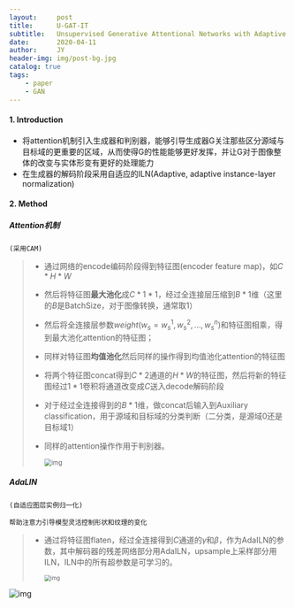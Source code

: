 ```yaml
---
layout:     post
title:      U-GAT-IT
subtitle:   Unsupervised Generative Attentional Networks with Adaptive Layer-Instance Normalization for Image-to-Image Translation
date:       2020-04-11
author:     JY
header-img: img/post-bg.jpg
catalog: true
tags:
    - paper
    - GAN
---
```




#### 1. Introduction

- 将attention机制引入生成器和判别器，能够引导生成器G关注那些区分源域与目标域的更重要的区域，从而使得G的性能能够更好发挥，并让G对于图像整体的改变与实体形变有更好的处理能力
- 在生成器的解码阶段采用自适应的ILN(Adaptive, adaptive instance-layer normalization)



#### 2. Method

##### **Attention机制**

`(采用CAM)`

> - 通过网络的encode编码阶段得到特征图(encoder feature map)，如$C*H*W$
> - 然后将特征图**最大池化**成$C*1*1$，经过全连接层压缩到$B*1$维（这里的$B$是BatchSize，对于图像转换，通常取1）
> - 然后将全连接层参数$weight(w_s=w_s^1, w_s^2,...,w_s^n)$和特征图相乘，得到最大池化attention的特征图；
>
> - 同样对特征图**均值池化**然后同样的操作得到均值池化attention的特征图
>
> - 将两个特征图concat得到$C*2$通道的$H*W$的特征图，然后将新的特征图经过$1*1$卷积将通道改变成$C$送入decode解码阶段
>
> - 对于经过全连接得到的$B*1$维，做concat后输入到Auxiliary classification，用于源域和目标域的分类判断（二分类，是源域0还是目标域1）
>
> - 同样的attention操作作用于判别器。
>
>   <img src="https://github.com/ZJU-CVs/zju-cvs.github.io/raw/master/img/picture/UGATIT2.png" alt="img" style="zoom:80%;" />



##### AdaLIN

`(自适应图层实例归一化)`

`帮助注意力引导模型灵活控制形状和纹理的变化`

> - 通过将特征图flaten，经过全连接得到$C$通道的$\gamma$和$\beta$，作为AdaILN的参数，其中解码器的残差网络部分用AdaILN，upsample上采样部分用ILN，ILN中的所有超参数是可学习的。
>
>   
>
>   <img src="https://github.com/ZJU-CVs/zju-cvs.github.io/raw/master/img/picture/UGATIT3.png" alt="img" style="zoom:70%;" />

![img](https://github.com/ZJU-CVs/zju-cvs.github.io/raw/master/img/picture/U-GAT-IT.png)